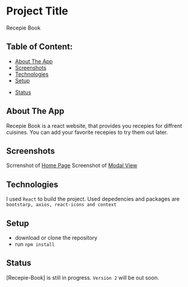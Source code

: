 # Project Title

Recepie Book

<!-- ## Demo link:
Access my site at [google.com](https://google.com) -->

## Table of Content:

- [About The App](#about-the-app)
- [Screenshots](#screenshots)
- [Technologies](#technologies)
- [Setup](#setup)
<!-- - [Approach](#approach) -->
- [Status](#status)
<!-- - [License](#license) -->

## About The App

Recepie Book is a react website, that provides you recepies for diffrent cuisines. You can add your favorite recepies to try them out later.

## Screenshots

Scrrenshot of [Home Page](https://github.com/KirannVaka/recepie-book/blob/master/src/images/Screenshot%202022-10-14%20154723.jpg)
Screenshot of [Modal View](https://github.com/KirannVaka/recepie-book/blob/master/src/images/Screenshot%202022-10-14%20154625.jpg)

## Technologies

I used `React` to build the project.
Used depedencies and packages are `bootstarp, axios, react-icons and context`

## Setup

- download or clone the repository
- run `npm install`

<!-- ## Approach
I adopted the `BEM` naming style for my css class names and ... -->

## Status

[Recepie-Book] is still in progress. `Version 2` will be out soon.
